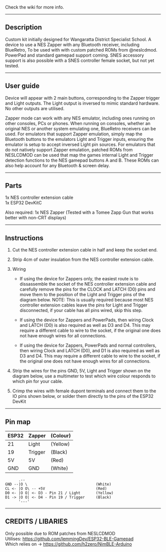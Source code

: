 Check the wiki for more info.  

-----------
Description 
-----------
Custom kit initially designed for Wangaratta District Specialist School. A device to use a NES Zapper with any Bluetooth receiver, including BlueRetro, To be used with with custom patched ROMs from @neslcdmod. PowerPad and standard gamepad support coming. SNES accessory support is also possible with a SNES controller female socket, but not yet tested.

-------------
User guide
-------------
Device will appear with 2 main buttons, corresponding to the Zapper trigger and Light outputs. The Light output is inversed to mimic standard hardware.
No other outputs are utilised.

Zapper mode can work with any NES emulator, including ones running on other consoles, PCs or phones. When running on consoles, whether an original NES or another system emulating one, BlueRetro receivers can be used.
For emulators that support Zapper emulation, simply map the Bluetooth buttons to the emulators Light and Trigger inputs, ensuring the emulator is setup to accept inversed Light pin sources.
For emulators that do not natively support Zapper emulation, patched ROMs from NESLCDMOD can be used that map the games internal Light and Trigger detection functions to the NES gamepad buttons A and B. These ROMs can also help account for any Bluetooth & screen delay.

-----------
Parts 
-----------
1x NES controller extension cable  
1x ESP32 DevKitC  
  
Also required: 1x NES Zapper (Tested with a Tomee Zapp Gun that works better with non-CRT displays)  


------------------
Instructions 
------------------
1. Cut the NES controller extension cable in half and keep the socket end.

1. Strip 4cm of outer insulation from the NES controller extension cable.

1. Wiring
     - If using the device for Zappers only, the easiest route is to dissassemble the socket of the NES controller extension cable and carefully remove the pins for the  CLOCK and LATCH (D0) pins and move them to the position of the Light and Trigger pins of the diagram below.
NOTE: This is usually required because most NES controller extension cables leave the pins for Light and Trigger disconnected, if your cable has all pins wired, skip   this step.

     - If using the device for Zappers and PowerPads, then wiring Clock and LATCH (D0) is also required as well as D3 and D4. This may require a different cable to wire   to the socket, if the original one does not have enough wires for all connections. 

     - If using the device for Zappers, PowerPads and normal controllers, then wiring Clock and LATCH (D0), and D1 is also required as well as D3 and D4. This may     require a different cable to wire to the socket, if the original one does not have enough wires for all connections.  

4. Strip the wires for the pins GND, 5V, Light and Trigger shown on the diagram below, use a multimeter to test which wire colour responds to which pin for your cable.

5. Crimp the wires with female dupont terminals and connect them to the IO pins shown below, or solder them directly to the pins of the ESP32 DevKit


-------------
Pin map
-------------


ESP32   |   Zapper   |  (Colour)     
--------|------------|--------------
21      |   Light    |  (Yellow)    
19      |   Trigger  |  (Black)     
5V      |   5V       |  (Red)          
GND     |   GND      |  (White)        

```
      .--               
GND --|O \                               (White)
CL <- |O O\ -- +5V                       (Red)
D0 <- |O O| <- D3 - Pin 21 / Light       (Yellow)   
D1 -> |O O| <- D4 - Pin 19 / Trigger     (Black)      
      '---'       
```

------------------------
CREDITS / LIBARIES 
------------------------
Only possible due to ROM patches from NESLCDMOD  
Utilises: https://github.com/lemmingDev/ESP32-BLE-Gamepad  
Which relies on -> https://github.com/h2zero/NimBLE-Arduino  
